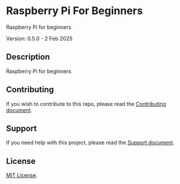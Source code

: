 # Raspberry Pi For Beginners

Raspberry Pi for beginners

Version: 0.5.0 - 2 Feb 2025

## Description

Raspberry Pi for beginners

## Contributing

If you wish to contribute to this repo, please read the [Contributing document](.github/CONTRIBUTING.md).

## Support

If you need help with this project, please read the [Support document](.github/SUPPORT.md).

## License

[MIT License](LICENSE).
